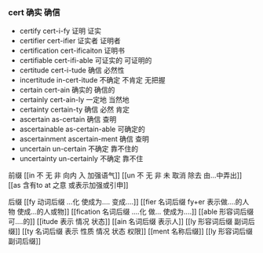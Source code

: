 ### cert 确实 确信

- certify cert-i-fy 证明 证实 
- certifier cert-ifier 证实者 证明者
- certification cert-ificaiton 证明书 
- certifiable cert-ifi-able 可证实的 可证明的
- certitude cert-i-tude 确信 必然性
- incertitude in-cert-itude 不确定  不肯定 无把握
- certain cert-ain 确实的 确信的
- certainly cert-ain-ly 一定地 当然地
- certainty certain-ty 确信 必然 肯定
- ascertain as-certain 确信 查明
- ascertainable as-certain-able 可确定的
- ascertainment ascertain-ment 确信 查明
- uncertain un-certain 不确定 靠不住的
- uncertainty un-certainly 不确定 靠不住

前缀
[[in 不 无 非  向内 入 加强语气]]
[[un 不  无 非 未  取消 除去  由...中弄出]]
[[as  含有to  at 之意 或表示加强或引申]]

后缀
[[fy 动词后缀  ...化  使成为.... 变成....]]
[[fier  名词后缀 fy+er 表示做....的人 物  使成...的人或物]]
[[fication 名词后缀 ....化 做... 使成为....]]
[[able  形容词后缀 可....的]]
[[itude  表示 情况 状态]]
[[ain 名词后缀 表示人]]
[[ly  形容词后缀 副词后缀]]
[[ty 名词后缀 表示 性质 情况 状态 权限]]
[[ment 名称后缀]]
[[ly  形容词后缀 副词后缀]]
